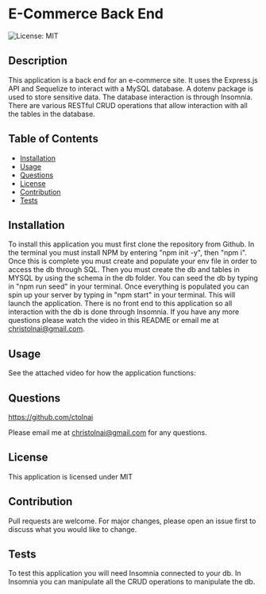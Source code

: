 # E-Commerce Back End
  ![License: MIT](https://img.shields.io/badge/License-MIT-blueviolet.svg)
  ## Description
  This application is a back end for an e-commerce site.  It uses the Express.js API and Sequelize to interact with a MySQL database.  A dotenv package is used to store sensitive data.  The database interaction is through Insomnia.  There are various RESTful CRUD operations that allow interaction with all the tables in the database.
  ## Table of Contents
  - [Installation](#installation)
  - [Usage](#usage)
  - [Questions](#questions)
  - [License](#license)
  - [Contribution](#contribution)
  - [Tests](#tests)
  ## Installation
  To install this application you must first clone the repository from Github. In the terminal you must install NPM by entering "npm init -y", then "npm i". Once this is complete you must create and populate your env file in order to access the db through SQL. Then you must create the db and tables in MYSQL by using the schema in the db folder. You can seed the db by typing in "npm run seed" in your terminal. Once everything is populated you can spin up your server by typing in "npm start" in your terminal. This will launch the application. There is no front end to this application so all interaction with the db is done through Insomnia. If you have any more questions please watch the video in this README or email me at christolnai@gmail.com.
  ## Usage
  See the attached video for how the application functions:

  
  ## Questions
  https://github.com/ctolnai

  Please email me at christolnai@gmail.com for any questions.
  ## License
  This application is licensed under MIT
  ## Contribution
  Pull requests are welcome. For major changes, please open an issue first to discuss what you would like to change.
  ## Tests
  To test this application you will need Insomnia connected to your db.  In Insomnia you can manipulate all the CRUD operations to manipulate the db.